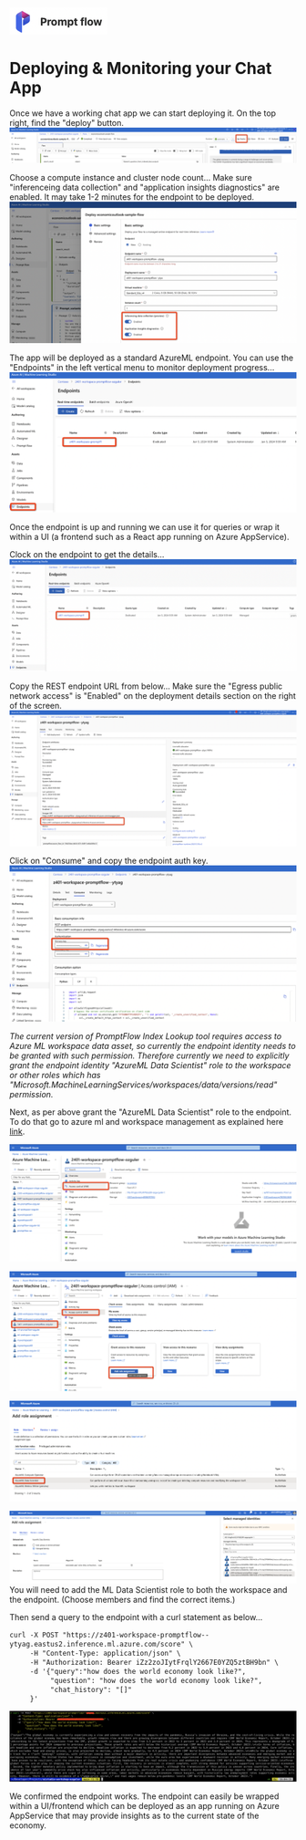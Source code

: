 
![Alt text](../../media/promptflow-logo.png) 

# Deploying & Monitoring your Chat App 

Once we have a working chat app we can start deploying it.
On the top right, find the "deploy" button.
![Alt text](../../media/6.1deploy.png) 

Choose a compute instance and cluster node count...
Make sure "inferenceing data collection" and "application insights diagnostics" are enabled. It may take 1-2 minutes for the endpoint to be deployed.
![Alt text](../../media/6.1deploy02.png) 

The app will be deployed as a standard AzureML endpoint.
You can use the "Endpoints" in the left vertical menu to monitor deployment progress... 
![Alt text](../../media/6.1deploy03.png) 

Once the endpoint is up and running we can use it for queries or wrap it within a UI  (a frontend such as a React app running on Azure AppService).

Clock on the endpoint to get the details...
![Alt text](../../media/6.1deploy04.png) 

Copy the REST endpoint URL from below...
Make sure the "Egress public network access" is "Enabled" on the deployment details section on the right of the screen.
![Alt text](../../media/6.1deploy05.png) 

Click on "Consume" and copy the endpoint auth key.
![Alt text](../../media/6.1deploy06.png) 

_The current version of PromptFlow Index Lookup tool requires access to Azure ML workspace data asset, so currently the endpoint identity needs to be granted with such permission. Therefore currently we need to explicitly grant the endpoint identity "AzureML Data Scientist" role to the workspace or other roles which has "Microsoft.MachineLearningServices/workspaces/data/versions/read" permission._

Next, as per above grant the "AzureML Data Scientist" role to the endpoint.
To do that go to azure ml and workspace management as explained here [link](https://teams.microsoft.com/l/message/19:bc02be29581e4878b1466dc48d0693c1@thread.skype/1704445451292?tenantId=72f988bf-86f1-41af-91ab-2d7cd011db47&groupId=88aa174e-6310-4634-bfcb-5761e1a1190a&parentMessageId=1704441594903&teamName=ML%20Platform&channelName=Prompt%20Flow&createdTime=1704445451292).

![Alt text](../../media/6.1azureml02.png)

![Alt text](../../media/6.1azureml03.png)

![Alt text](../../media/6.1azureml06.png)

![Alt text](../../media/6.1azureml04.png)
You will need to add the ML Data Scientist role to both the workspace and the endpoint. 
(Choose members and find the correct items.)


Then send a query to the endpoint with a curl statement as below...
```
curl -X POST "https://z401-workspace-promptflow--ytyag.eastus2.inference.ml.azure.com/score" \
     -H "Content-Type: application/json" \
     -H "Authorization: Bearer iZz2zoJIytFrqlY2667E0YZQ5ztBH9bn" \
     -d '{"query":"how does the world economy look like?",
          "question": "how does the world economy look like?",
          "chat_history": "[]"
     }'
```

![Alt text](../../media/6.1azureml07.png)

We confirmed the endpoint works. The endpoint can easily be wrapped within a UI/frontend which can be deployed as an app running on Azure AppService that may provide insights as to the current state of the economy.
